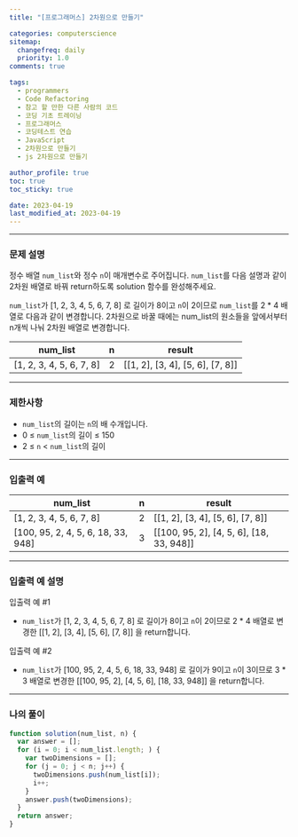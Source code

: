 ```yaml
---
title: "[프로그래머스] 2차원으로 만들기"

categories: computerscience
sitemap:
  changefreq: daily
  priority: 1.0
comments: true

tags:
  - programmers
  - Code Refactoring
  - 참고 할 만한 다른 사람의 코드
  - 코딩 기초 트레이닝
  - 프로그래머스
  - 코딩테스트 연습
  - JavaScript
  - 2차원으로 만들기
  - js 2차원으로 만들기

author_profile: true
toc: true
toc_sticky: true

date: 2023-04-19
last_modified_at: 2023-04-19
---
```


---

### 문제 설명

정수 배열 `num_list`와 정수 `n`이 매개변수로 주어집니다. `num_list`를 다음 설명과 같이 2차원 배열로 바꿔 return하도록 solution 함수를 완성해주세요.

`num_list`가 [1, 2, 3, 4, 5, 6, 7, 8] 로 길이가 8이고 `n`이 2이므로 `num_list`를 2 \* 4 배열로 다음과 같이 변경합니다. 2차원으로 바꿀 때에는 num_list의 원소들을 앞에서부터 n개씩 나눠 2차원 배열로 변경합니다.

| num_list                 | n   | result                           |
| ------------------------ | --- | -------------------------------- |
| [1, 2, 3, 4, 5, 6, 7, 8] | 2   | [[1, 2], [3, 4], [5, 6], [7, 8]] |

---

### 제한사항

- `num_list`의 길이는 `n`의 배 수개입니다.
- 0 ≤ `num_list`의 길이 ≤ 150
- 2 ≤ `n` < `num_list`의 길이

---

### 입출력 예

| num_list                           | n   | result                                   |
| ---------------------------------- | --- | ---------------------------------------- |
| [1, 2, 3, 4, 5, 6, 7, 8]           | 2   | [[1, 2], [3, 4], [5, 6], [7, 8]]         |
| [100, 95, 2, 4, 5, 6, 18, 33, 948] | 3   | [[100, 95, 2], [4, 5, 6], [18, 33, 948]] |

---

### 입출력 예 설명

입출력 예 #1

- `num_list`가 [1, 2, 3, 4, 5, 6, 7, 8] 로 길이가 8이고 `n`이 2이므로 2 \* 4 배열로 변경한 [[1, 2], [3, 4], [5, 6], [7, 8]] 을 return합니다.

입출력 예 #2

- `num_list`가 [100, 95, 2, 4, 5, 6, 18, 33, 948] 로 길이가 9이고 `n`이 3이므로 3 \* 3 배열로 변경한 [[100, 95, 2], [4, 5, 6], [18, 33, 948]] 을 return합니다.

---

### 나의 풀이

```jsx
function solution(num_list, n) {
  var answer = [];
  for (i = 0; i < num_list.length; ) {
    var twoDimensions = [];
    for (j = 0; j < n; j++) {
      twoDimensions.push(num_list[i]);
      i++;
    }
    answer.push(twoDimensions);
  }
  return answer;
}
```
